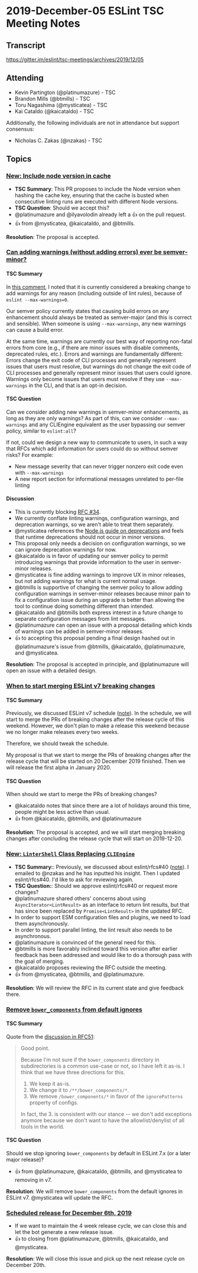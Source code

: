 # 2019-December-05 ESLint TSC Meeting Notes

## Transcript

https://gitter.im/eslint/tsc-meetings/archives/2019/12/05

## Attending

* Kevin Partington (@platinumazure) - TSC
* Brandon Mills (@btmills) - TSC
* Toru Nagashima (@mysticatea) - TSC
* Kai Cataldo (@kaicataldo) - TSC

Additionally, the following individuals are not in attendance but support consensus:

* Nicholas C. Zakas (@nzakas) - TSC

## Topics

### [New: Include node version in cache](https://github.com/eslint/eslint/pull/12582)

* **TSC Summary**: This PR proposes to include the Node version when hashing the cache key, ensuring that the cache is busted when consecutive linting runs are executed with different Node versions.
* **TSC Question**: Should we accept this?
* @platinumazure and @ilyavolodin already left a :+1: on the pull request.
* :+1: from @mysticatea, @kaicataldo, and @btmills.

**Resolution**: The proposal is accepted.

### [Can adding warnings (without adding errors) ever be semver-minor?](https://github.com/eslint/tsc-meetings/issues/156#issuecomment-561960565)

#### TSC Summary

In [this comment](https://github.com/eslint/rfcs/pull/34#issuecomment-540832712), I noted that it is currently considered a breaking change to add warnings for any reason (including outside of lint rules), because of `eslint --max-warnings=0`.

Our semver policy currently states that causing build errors on any enhancement should always be treated as semver-major (and this is correct and sensible). When someone is using `--max-warnings`, any new warnings can cause a build error.

At the same time, warnings are currently our best way of reporting non-fatal errors from core (e.g., if there are minor issues with disable comments, deprecated rules, etc.). Errors and warnings are fundamentally different: Errors change the exit code of CLI processes and generally represent issues that users must resolve, but warnings do not change the exit code of CLI processes and generally represent minor issues that users could ignore. Warnings only become issues that users must resolve if they use `--max-warnings` in the CLI, and that is an opt-in decision.

#### TSC Question

Can we consider adding new warnings in semver-minor enhancements, as long as they are only warnings? As part of this, can we consider `--max-warnings` and any CLIEngine equivalent as the user bypassing our semver policy, similar to `eslint:all`?

If not, could we design a new way to communicate to users, in such a way that RFCs which add information for users could do so without semver risks? For example:

* New message severity that can never trigger nonzero exit code even with `--max-warnings`
* A new report section for informational messages unrelated to per-file linting

#### Discussion

* This is currently blocking [RFC #34](https://github.com/eslint/rfcs/pull/34).
* We currently conflate linting warnings, configuration warnings, and deprecation warnings, so we aren't able to treat them separately.
* @mysticatea references the [Node.js guide on deprecations](https://github.com/nodejs/node/blob/master/COLLABORATOR_GUIDE.md#deprecations) and feels that runtime deprecations should not occur in minor versions.
* This proposal only needs a decision on configuration warnings, so we can ignore deprecation warnings for now.
* @kaicataldo is in favor of updating our semver policy to permit introducing warnings that provide information to the user in semver-minor releases.
* @mysticatea is fine adding warnings to improve UX in minor releases, but not adding warnings for what is current normal usage.
* @btmills is supportive of changing the semver policy to allow adding configuration warnings in semver-minor releases because minor pain to fix a configuration issue during an upgrade is better than allowing the tool to continue doing something different than intended.
* @kaicataldo and @btmills both express interest in a future change to separate configuration messages from lint messages.
* @platinumazure can open an issue with a proposal detailing which kinds of warnings can be added in semver-minor releases.
* :+1: to accepting this proposal pending a final design hashed out in @platinumazure's issue from @btmills, @kaicataldo, @platinumazure, and @mysticatea.

**Resolution**: The proposal is accepted in principle, and @platinumazure will open an issue with a detailed design.

### [When to start merging ESLint v7 breaking changes](https://github.com/eslint/tsc-meetings/issues/156#issuecomment-561964344)

#### TSC Summary

Previously, we discussed ESLint v7 schedule ([note](https://github.com/eslint/tsc-meetings/blob/master/notes/2019/2019-10-10.md#eslint-v7-schedule)). In the schedule, we will start to merge the PRs of breaking changes after the release cycle of this weekend. However, we don't plan to make a release this weekend because we no longer make releases every two weeks.

Therefore, we should tweak the schedule.

My proposal is that we start to merge the PRs of breaking changes after the release cycle that will be started on 20 December 2019 finished. Then we will release the first alpha in January 2020.

#### TSC Question

When should we start to merge the PRs of breaking changes?

* @kaicataldo notes that since there are a lot of holidays around this time, people might be less active than usual.
* :+1: from @kaicataldo, @btmills, and @platinumazure

**Resolution**: The proposal is accepted, and we will start merging breaking changes after concluding the release cycle that will start on 2019-12-20.

### [New: `LinterShell` Class Replacing `CLIEngine`](https://github.com/eslint/tsc-meetings/issues/156#issuecomment-561964344)

* **TSC Summary:**: Previously, we discussed about eslint/rfcs#40 ([note](https://github.com/eslint/tsc-meetings/blob/master/notes/2019/2019-11-07.md#new-eslint-class-replacing-cliengine)). I emailed to @nzakas and he has inputted his insight. Then I updated eslint/rfcs#40. I'd like to ask for reviewing again.
* **TSC Question:**: Should we approve eslint/rfcs#40 or request more changes?
* @platinumazure shared others' concerns about using `AsyncIterator<LintResult>` as an interface to return lint results, but that has since been replaced by `Promise<LintResult>` in the updated RFC.
* In order to support ESM configuration files and plugins, we need to load them asynchronously.
* In order to support parallel linting, the lint result also needs to be asynchronous.
* @platinumazure is convinced of the general need for this.
* @btmills is more favorably inclined toward this version after earlier feedback has been addressed and would like to do a thorough pass with the goal of merging.
* @kaicataldo proposes reviewing the RFC outside the meeting.
* :+1: from @mysticatea, @btmills, and @platinumazure.

**Resolution**: We will review the RFC in its current state and give feedback there.

### [Remove `bower_components` from default ignores](https://github.com/eslint/tsc-meetings/issues/156#issuecomment-562225657)

#### TSC Summary

Quote from the [discussion in RFC51](https://github.com/eslint/rfcs/pull/51#discussion_r352290111):

> Good point.
> 
> Because I'm not sure if the `bower_components` directory in subdirectories is a common use-case or not, so I have left it as-is. I think that we have three directions for this.
> 
> 1. We keep it as-is.
> 1. We change it to `/**/bower_components/*`.
> 1. We remove `/bower_components/*` in favor of the `ignorePatterns` property of configs.
> 
> In fact, the 3. is consistent with our stance -- we don't add exceptions anymore because we don't want to have the allowlist/denylist of all tools in the world.

#### TSC Question

Should we stop ignoring `bower_components` by default in ESLint 7.x (or a later major release)?

* :+1: from @platinumazure, @kaicataldo, @btmills, and @mysticatea to removing in v7.

**Resolution**: We will remove `bower_components` from the default ignores in ESLint v7. @mysticatea will update the RFC.

### [Scheduled release for December 6th, 2019](https://github.com/eslint/eslint/issues/12603)

* If we want to maintain the 4 week release cycle, we can close this and let the bot generate a new release issue.
* :+1: to closing from @platinumazure, @btmills, @kaicataldo, and @mysticatea.

**Resolution**: We will close this issue and pick up the next release cycle on December 20th.
